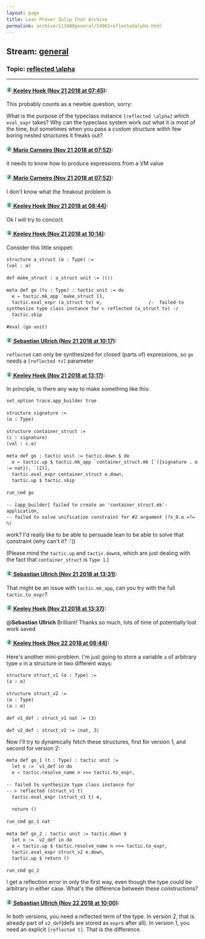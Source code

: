 ```yaml
---
layout: page
title: Lean Prover Zulip Chat Archive 
permalink: archive/113488general/54961reflectedalpha.html
---
```


## Stream: [general](index.html)
### Topic: [reflected \alpha](54961reflectedalpha.html)

---

#### [![Click to go to Zulip](../../assets/img/zulip2.png) Keeley Hoek (Nov 21 2018 at 07:45)](https://leanprover.zulipchat.com/#narrow/stream/113488-general/topic/reflected%20%5Calpha/near/148091917):
This probably counts as a newbie question, sorry:

What is the purpose of the typeclass instance `[reflected \alpha]` which `eval_expr` takes? Why can the typeclass system work out what it is most of the time, but sometimes when you pass a custom structure withh few boring nested structures it freaks out?

#### [![Click to go to Zulip](../../assets/img/zulip2.png) Mario Carneiro (Nov 21 2018 at 07:52)](https://leanprover.zulipchat.com/#narrow/stream/113488-general/topic/reflected%20%5Calpha/near/148092166):
it needs to know how to produce expressions from a VM value

#### [![Click to go to Zulip](../../assets/img/zulip2.png) Mario Carneiro (Nov 21 2018 at 07:52)](https://leanprover.zulipchat.com/#narrow/stream/113488-general/topic/reflected%20%5Calpha/near/148092175):
I don't know what the freakout problem is

#### [![Click to go to Zulip](../../assets/img/zulip2.png) Keeley Hoek (Nov 21 2018 at 08:44)](https://leanprover.zulipchat.com/#narrow/stream/113488-general/topic/reflected%20%5Calpha/near/148093813):
Ok
I will try to concoct

#### [![Click to go to Zulip](../../assets/img/zulip2.png) Keeley Hoek (Nov 21 2018 at 10:14)](https://leanprover.zulipchat.com/#narrow/stream/113488-general/topic/reflected%20%5Calpha/near/148097478):
Consider this little snippet:
````
structure a_struct (α : Type) :=
(val : α)

def make_struct : a_struct unit := ⟨()⟩

meta def go (tv : Type) : tactic unit := do
  e ← tactic.mk_app `make_struct [],
  tactic.eval_expr (a_struct tv) e,                 /-  failed to synthesize type class instance for ⊢ reflected (a_struct tv) -/
  tactic.skip

#eval (go unit)

````

#### [![Click to go to Zulip](../../assets/img/zulip2.png) Sebastian Ullrich (Nov 21 2018 at 10:17)](https://leanprover.zulipchat.com/#narrow/stream/113488-general/topic/reflected%20%5Calpha/near/148097603):
`reflected` can only be synthesized for closed (parts of) expressions, so `go` needs a `[reflected tv]` parameter

#### [![Click to go to Zulip](../../assets/img/zulip2.png) Keeley Hoek (Nov 21 2018 at 13:17)](https://leanprover.zulipchat.com/#narrow/stream/113488-general/topic/reflected%20%5Calpha/near/148106110):
In principle, is there any way to make something like this:
````
set_option trace.app_builder true

structure signature :=
(α : Type)

structure container_struct :=
(c : signature)
(val : c.α)

meta def go : tactic unit := tactic.down $ do
  e ← tactic.up $ tactic.mk_app `container_struct.mk [`({signature . α := nat}), `(2)],
  tactic.eval_expr container_struct e.down,
  tactic.up $ tactic.skip

run_cmd go

-- [app_builder] failed to create an 'container_struct.mk'-application,
-- failed to solve unification constraint for #2 argument (?x_0.α =?= ℕ)

````
work? I'd really like to be able to persuade lean to be able to solve that constraint (why can't it? :'()

(Please mind the `tactic.up` and `tactic.down`s, which are just dealing with the fact that `container_struct` is `Type 1`.)

#### [![Click to go to Zulip](../../assets/img/zulip2.png) Sebastian Ullrich (Nov 21 2018 at 13:31)](https://leanprover.zulipchat.com/#narrow/stream/113488-general/topic/reflected%20%5Calpha/near/148106771):
That might be an issue with `tactic.mk_app`, can you try with the full `tactic.to_expr`?

#### [![Click to go to Zulip](../../assets/img/zulip2.png) Keeley Hoek (Nov 21 2018 at 13:37)](https://leanprover.zulipchat.com/#narrow/stream/113488-general/topic/reflected%20%5Calpha/near/148107099):
@**Sebastian Ullrich** Brilliant! Thanks so much, lots of time of potentially lost work saved

#### [![Click to go to Zulip](../../assets/img/zulip2.png) Keeley Hoek (Nov 22 2018 at 08:44)](https://leanprover.zulipchat.com/#narrow/stream/113488-general/topic/reflected%20%5Calpha/near/148159497):
Here's another mini-problem. I'm just going to store a variable `a` of arbitrary type `α` in a structure in two different ways:
````
structure struct_v1 (α : Type) :=
(a : α)

structure struct_v2 :=
(α : Type)
(a : α)

def v1_def : struct_v1 nat := ⟨3⟩

def v2_def : struct_v2 := ⟨nat, 3⟩
````


Now I'll try to dynamically fetch these structures, first for version 1, and second for version 2:
````
meta def go_1 (t : Type) : tactic unit :=
  let n := `v1_def in do
  e ← tactic.resolve_name n >>= tactic.to_expr,

-- failed to synthesize type class instance for
-- ⊢ reflected (struct_v1 t)
  tactic.eval_expr (struct_v1 t) e,

  return ()

run_cmd go_1 nat

meta def go_2 : tactic unit := tactic.down $
  let n := `v2_def in do
  e ← tactic.up $ tactic.resolve_name n >>= tactic.to_expr,
  tactic.eval_expr struct_v2 e.down,
  tactic.up $ return ()

run_cmd go_2
````
I get a reflection error in only the first way, even though the type could be arbitrary in either case. What's the difference between these constructions?

#### [![Click to go to Zulip](../../assets/img/zulip2.png) Sebastian Ullrich (Nov 22 2018 at 10:00)](https://leanprover.zulipchat.com/#narrow/stream/113488-general/topic/reflected%20%5Calpha/near/148162400):
In both versions, you need a reflected term of the type. In version 2, that is already part of `v2_def`(defs are stored as `expr`s after all). In version 1, you need an explicit `[reflected t]`. That is the difference.

